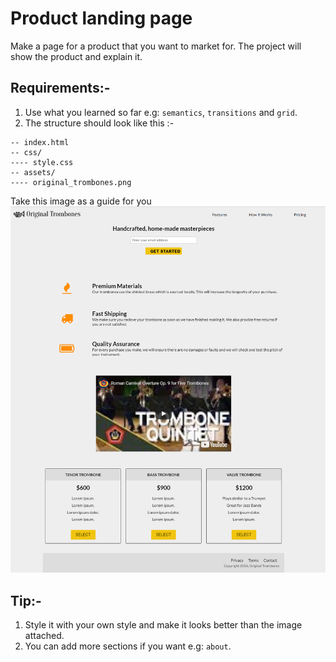 # Product landing page
Make a page for a product that you want to market for. The project will show the product and explain it.  

## Requirements:-
1. Use what you learned so far e.g: `semantics`, `transitions` and `grid`.
2. The structure should look like this :-
```
-- index.html
-- css/
---- style.css
-- assets/
---- original_trombones.png
```
Take this image as a guide for you ![final result](product-landing-page.png)

## Tip:-
1. Style it with your own style and make it looks better than the image attached.
2. You can add more sections if you want e.g: `about`.
